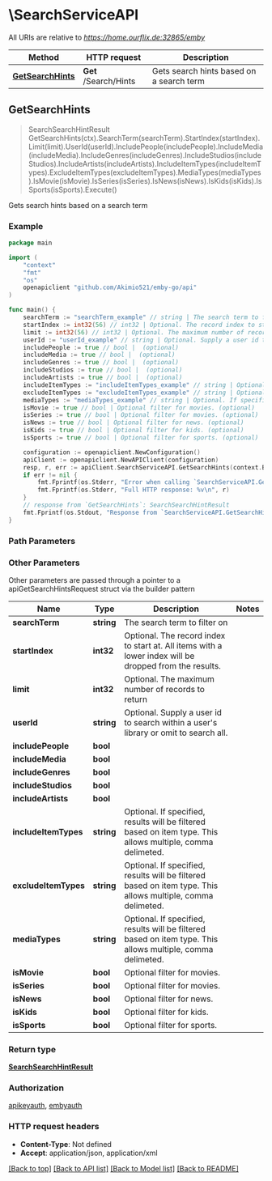 # \SearchServiceAPI

All URIs are relative to *https://home.ourflix.de:32865/emby*

Method | HTTP request | Description
------------- | ------------- | -------------
[**GetSearchHints**](SearchServiceAPI.md#GetSearchHints) | **Get** /Search/Hints | Gets search hints based on a search term



## GetSearchHints

> SearchSearchHintResult GetSearchHints(ctx).SearchTerm(searchTerm).StartIndex(startIndex).Limit(limit).UserId(userId).IncludePeople(includePeople).IncludeMedia(includeMedia).IncludeGenres(includeGenres).IncludeStudios(includeStudios).IncludeArtists(includeArtists).IncludeItemTypes(includeItemTypes).ExcludeItemTypes(excludeItemTypes).MediaTypes(mediaTypes).IsMovie(isMovie).IsSeries(isSeries).IsNews(isNews).IsKids(isKids).IsSports(isSports).Execute()

Gets search hints based on a search term



### Example

```go
package main

import (
	"context"
	"fmt"
	"os"
	openapiclient "github.com/Akimio521/emby-go/api"
)

func main() {
	searchTerm := "searchTerm_example" // string | The search term to filter on
	startIndex := int32(56) // int32 | Optional. The record index to start at. All items with a lower index will be dropped from the results. (optional)
	limit := int32(56) // int32 | Optional. The maximum number of records to return (optional)
	userId := "userId_example" // string | Optional. Supply a user id to search within a user's library or omit to search all. (optional)
	includePeople := true // bool |  (optional)
	includeMedia := true // bool |  (optional)
	includeGenres := true // bool |  (optional)
	includeStudios := true // bool |  (optional)
	includeArtists := true // bool |  (optional)
	includeItemTypes := "includeItemTypes_example" // string | Optional. If specified, results will be filtered based on item type. This allows multiple, comma delimeted. (optional)
	excludeItemTypes := "excludeItemTypes_example" // string | Optional. If specified, results will be filtered based on item type. This allows multiple, comma delimeted. (optional)
	mediaTypes := "mediaTypes_example" // string | Optional. If specified, results will be filtered based on item type. This allows multiple, comma delimeted. (optional)
	isMovie := true // bool | Optional filter for movies. (optional)
	isSeries := true // bool | Optional filter for movies. (optional)
	isNews := true // bool | Optional filter for news. (optional)
	isKids := true // bool | Optional filter for kids. (optional)
	isSports := true // bool | Optional filter for sports. (optional)

	configuration := openapiclient.NewConfiguration()
	apiClient := openapiclient.NewAPIClient(configuration)
	resp, r, err := apiClient.SearchServiceAPI.GetSearchHints(context.Background()).SearchTerm(searchTerm).StartIndex(startIndex).Limit(limit).UserId(userId).IncludePeople(includePeople).IncludeMedia(includeMedia).IncludeGenres(includeGenres).IncludeStudios(includeStudios).IncludeArtists(includeArtists).IncludeItemTypes(includeItemTypes).ExcludeItemTypes(excludeItemTypes).MediaTypes(mediaTypes).IsMovie(isMovie).IsSeries(isSeries).IsNews(isNews).IsKids(isKids).IsSports(isSports).Execute()
	if err != nil {
		fmt.Fprintf(os.Stderr, "Error when calling `SearchServiceAPI.GetSearchHints``: %v\n", err)
		fmt.Fprintf(os.Stderr, "Full HTTP response: %v\n", r)
	}
	// response from `GetSearchHints`: SearchSearchHintResult
	fmt.Fprintf(os.Stdout, "Response from `SearchServiceAPI.GetSearchHints`: %v\n", resp)
}
```

### Path Parameters



### Other Parameters

Other parameters are passed through a pointer to a apiGetSearchHintsRequest struct via the builder pattern


Name | Type | Description  | Notes
------------- | ------------- | ------------- | -------------
 **searchTerm** | **string** | The search term to filter on | 
 **startIndex** | **int32** | Optional. The record index to start at. All items with a lower index will be dropped from the results. | 
 **limit** | **int32** | Optional. The maximum number of records to return | 
 **userId** | **string** | Optional. Supply a user id to search within a user&#39;s library or omit to search all. | 
 **includePeople** | **bool** |  | 
 **includeMedia** | **bool** |  | 
 **includeGenres** | **bool** |  | 
 **includeStudios** | **bool** |  | 
 **includeArtists** | **bool** |  | 
 **includeItemTypes** | **string** | Optional. If specified, results will be filtered based on item type. This allows multiple, comma delimeted. | 
 **excludeItemTypes** | **string** | Optional. If specified, results will be filtered based on item type. This allows multiple, comma delimeted. | 
 **mediaTypes** | **string** | Optional. If specified, results will be filtered based on item type. This allows multiple, comma delimeted. | 
 **isMovie** | **bool** | Optional filter for movies. | 
 **isSeries** | **bool** | Optional filter for movies. | 
 **isNews** | **bool** | Optional filter for news. | 
 **isKids** | **bool** | Optional filter for kids. | 
 **isSports** | **bool** | Optional filter for sports. | 

### Return type

[**SearchSearchHintResult**](SearchSearchHintResult.md)

### Authorization

[apikeyauth](../README.md#apikeyauth), [embyauth](../README.md#embyauth)

### HTTP request headers

- **Content-Type**: Not defined
- **Accept**: application/json, application/xml

[[Back to top]](#) [[Back to API list]](../README.md#documentation-for-api-endpoints)
[[Back to Model list]](../README.md#documentation-for-models)
[[Back to README]](../README.md)


